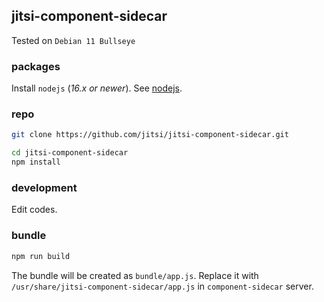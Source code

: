 ## jitsi-component-sidecar

Tested on `Debian 11 Bullseye`

### packages

Install `nodejs` (_16.x or newer_). See [nodejs](./nodejs).

### repo

```bash
git clone https://github.com/jitsi/jitsi-component-sidecar.git

cd jitsi-component-sidecar
npm install
```

### development

Edit codes.

### bundle

```bash
npm run build
```

The bundle will be created as `bundle/app.js`. Replace it with
`/usr/share/jitsi-component-sidecar/app.js` in `component-sidecar` server.
